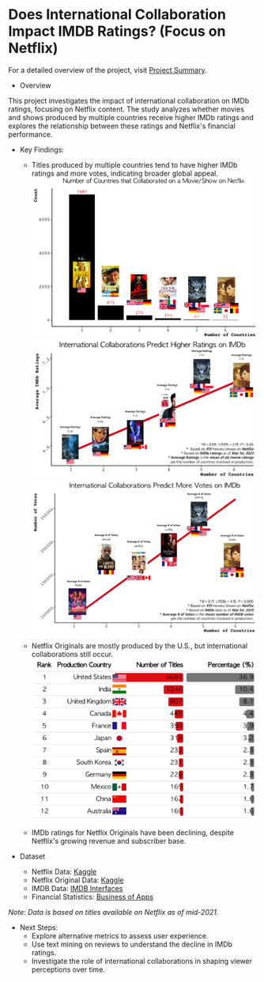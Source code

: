 # Does International Collaboration Impact IMDB Ratings? (Focus on Netflix)

For a detailed overview of the project, visit [Project Summary](https://jeesung-ahn.github.io/docs/netflixanalysis.html).

* Overview

This project investigates the impact of international collaboration on IMDb ratings, focusing on Netflix content. The study analyzes whether movies and shows produced by multiple countries receive higher IMDb ratings and explores the relationship between these ratings and Netflix's financial performance.

* Key Findings:
  * Titles produced by multiple countries tend to have higher IMDb ratings and more votes, indicating broader global appeal.
  ![Finding1](images/1.png)
  ![Finding3](images/3.png)
  ![Finding4](images/4.png)

  * Netflix Originals are mostly produced by the U.S., but international collaborations still occur.
  ![Finding2](images/2.png)

  * IMDb ratings for Netflix Originals have been declining, despite Netflix's growing revenue and subscriber base.


* Dataset
  - Netflix Data: [Kaggle](https://www.kaggle.com/datasets/shivamb/netflix-shows)
  - Netflix Original Data: [Kaggle](https://www.kaggle.com/datasets/luiscorter/netflix-original-films-imdb-scores)
  - IMDB Data: [IMDB Interfaces](https://www.imdb.com/interfaces/)
  - Financial Statistics: [Business of Apps](https://www.businessofapps.com/data/netflix-statistics/)
  
*Note: Data is based on titles available on Netflix as of mid-2021.*

* Next Steps:
  * Explore alternative metrics to assess user experience.
  * Use text mining on reviews to understand the decline in IMDb ratings.
  * Investigate the role of international collaborations in shaping viewer perceptions over time.
